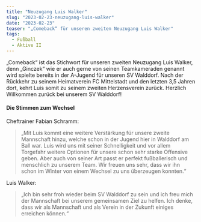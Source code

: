 ```yaml
---
title: "Neuzugang Luis Walker"
slug: "2023-02-23-neuzugang-luis-walker"
date: "2023-02-23"
teaser: "„Comeback“ für unseren zweiten Neuzugang Luis Walker"
tags:
  - Fußball
  - Aktive II
---
```

„Comeback“ ist das Stichwort für unseren zweiten Neuzugang Luis Walker, denn „Ginczek“ wie er auch gerne von seinen Teamkameraden genannt wird spielte bereits in der A-Jugend für unseren SV Walddorf. Nach der Rückkehr zu seinem Heimatverein FC Mittelstadt und den letzten 3,5 Jahren dort, kehrt Luis somit zu seinem zweiten Herzensverein zurück. Herzlich Willkommen zurück bei unserem SV Walddorf!

#### Die Stimmen zum Wechsel

Cheftrainer Fabian Schramm:

> „Mit Luis kommt eine weitere Verstärkung für unsere zweite Mannschaft hinzu, welche schon in der Jugend hier in Walddorf am Ball war. Luis wird uns mit seiner Schnelligkeit und vor allem Torgefahr weitere Optionen für unsere schon sehr starke Offensive geben. Aber auch von seiner Art passt er perfekt fußballerisch und menschlich zu unserem Team. Wir freuen uns sehr, dass wir ihn schon im Winter von einem Wechsel zu uns überzeugen konnten.“

Luis Walker:

> „Ich bin sehr froh wieder beim SV Walddorf zu sein und ich freu mich der Mannschaft bei unserem gemeinsamen Ziel zu helfen. Ich denke, dass wir als Mannschaft und als Verein in der Zukunft einiges erreichen können.“

